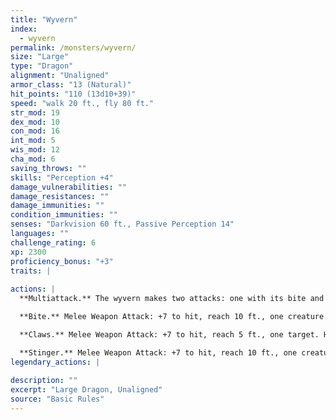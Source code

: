 ```yaml
---
title: "Wyvern"
index:
  - wyvern
permalink: /monsters/wyvern/
size: "Large"
type: "Dragon"
alignment: "Unaligned"
armor_class: "13 (Natural)"
hit_points: "110 (13d10+39)"
speed: "walk 20 ft., fly 80 ft."
str_mod: 19
dex_mod: 10
con_mod: 16
int_mod: 5
wis_mod: 12
cha_mod: 6
saving_throws: ""
skills: "Perception +4"
damage_vulnerabilities: ""
damage_resistances: ""
damage_immunities: ""
condition_immunities: ""
senses: "Darkvision 60 ft., Passive Perception 14"
languages: ""
challenge_rating: 6
xp: 2300
proficiency_bonus: "+3"
traits: |
  
actions: |
  **Multiattack.** The wyvern makes two attacks: one with its bite and one with its stinger. While flying, it can use its claws in place of one other attack.

  **Bite.** Melee Weapon Attack: +7 to hit, reach 10 ft., one creature. Hit: 11 (2d6 + 4) piercing damage.

  **Claws.** Melee Weapon Attack: +7 to hit, reach 5 ft., one target. Hit: 13 (2d8 + 4) slashing damage.

  **Stinger.** Melee Weapon Attack: +7 to hit, reach 10 ft., one creature. Hit: 11 (2d6 + 4) piercing damage. The target must make a DC 15 Constitution saving throw, taking 24 (7d6) poison damage on a failed save, or half as much damage on a successful one.  
legendary_actions: |
  
description: ""
excerpt: "Large Dragon, Unaligned"
source: "Basic Rules"
---
```

